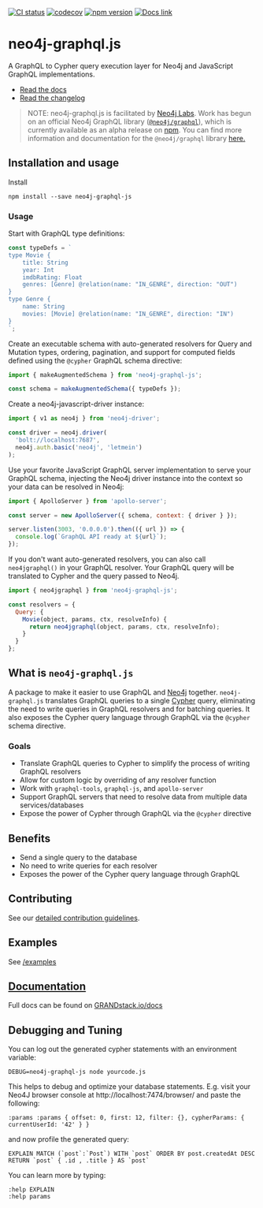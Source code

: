 [![CI status](https://circleci.com/gh/neo4j-graphql/neo4j-graphql-js.svg?style=shield&circle-token=d01ffa752fbeb43585631c78370f7dd40528fbd3)](https://circleci.com/gh/neo4j-graphql/neo4j-graphql-js) [![codecov](https://codecov.io/gh/neo4j-graphql/neo4j-graphql-js/branch/master/graph/badge.svg)](https://codecov.io/gh/neo4j-graphql/neo4j-graphql-js) [![npm version](https://badge.fury.io/js/neo4j-graphql-js.svg)](https://badge.fury.io/js/neo4j-graphql-js) [![Docs link](https://img.shields.io/badge/Docs-GRANDstack.io-brightgreen.svg)](http://grandstack.io/docs/neo4j-graphql-js.html)

# neo4j-graphql.js

A GraphQL to Cypher query execution layer for Neo4j and JavaScript GraphQL implementations.

- [Read the docs](https://grandstack.io/docs/neo4j-graphql-js.html)
- [Read the changelog](https://github.com/neo4j-graphql/neo4j-graphql-js/blob/master/CHANGELOG.md)

> NOTE: neo4j-graphql.js is facilitated by [Neo4j Labs](https://neo4j.com/labs/). Work has begun on an official Neo4j GraphQL library ([`@neo4j/graphql`](https://www.npmjs.com/package/@neo4j/graphql)), which is currently available as an alpha release on [npm](https://www.npmjs.com/package/@neo4j/graphql). You can find more information and documentation for the `@neo4j/graphql` library [here.](https://github.com/neo4j/graphql-tracker-temp) 

## Installation and usage

Install

```
npm install --save neo4j-graphql-js
```

### Usage

Start with GraphQL type definitions:

```javascript
const typeDefs = `
type Movie {
    title: String
    year: Int
    imdbRating: Float
    genres: [Genre] @relation(name: "IN_GENRE", direction: "OUT")
}
type Genre {
    name: String
    movies: [Movie] @relation(name: "IN_GENRE", direction: "IN")
}
`;
```

Create an executable schema with auto-generated resolvers for Query and Mutation types, ordering, pagination, and support for computed fields defined using the `@cypher` GraphQL schema directive:

```javascript
import { makeAugmentedSchema } from 'neo4j-graphql-js';

const schema = makeAugmentedSchema({ typeDefs });
```

Create a neo4j-javascript-driver instance:

```javascript
import { v1 as neo4j } from 'neo4j-driver';

const driver = neo4j.driver(
  'bolt://localhost:7687',
  neo4j.auth.basic('neo4j', 'letmein')
);
```

Use your favorite JavaScript GraphQL server implementation to serve your GraphQL schema, injecting the Neo4j driver instance into the context so your data can be resolved in Neo4j:

```javascript
import { ApolloServer } from 'apollo-server';

const server = new ApolloServer({ schema, context: { driver } });

server.listen(3003, '0.0.0.0').then(({ url }) => {
  console.log(`GraphQL API ready at ${url}`);
});
```

If you don't want auto-generated resolvers, you can also call `neo4jgraphql()` in your GraphQL resolver. Your GraphQL query will be translated to Cypher and the query passed to Neo4j.

```js
import { neo4jgraphql } from 'neo4j-graphql-js';

const resolvers = {
  Query: {
    Movie(object, params, ctx, resolveInfo) {
      return neo4jgraphql(object, params, ctx, resolveInfo);
    }
  }
};
```

## What is `neo4j-graphql.js`

A package to make it easier to use GraphQL and [Neo4j](https://neo4j.com/) together. `neo4j-graphql.js` translates GraphQL queries to a single [Cypher](https://neo4j.com/developer/cypher/) query, eliminating the need to write queries in GraphQL resolvers and for batching queries. It also exposes the Cypher query language through GraphQL via the `@cypher` schema directive.

### Goals

- Translate GraphQL queries to Cypher to simplify the process of writing GraphQL resolvers
- Allow for custom logic by overriding of any resolver function
- Work with `graphql-tools`, `graphql-js`, and `apollo-server`
- Support GraphQL servers that need to resolve data from multiple data services/databases
- Expose the power of Cypher through GraphQL via the `@cypher` directive

## Benefits

- Send a single query to the database
- No need to write queries for each resolver
- Exposes the power of the Cypher query language through GraphQL

## Contributing

See our [detailed contribution guidelines](./CONTRIBUTING.md).

## Examples

See [/examples](https://github.com/neo4j-graphql/neo4j-graphql-js/tree/master/example/apollo-server)

## [Documentation](http://grandstack.io/docs/neo4j-graphql-js.html)

Full docs can be found on [GRANDstack.io/docs](http://grandstack.io/docs/neo4j-graphql-js.html)

## Debugging and Tuning

You can log out the generated cypher statements with an environment variable:

```
DEBUG=neo4j-graphql-js node yourcode.js
```

This helps to debug and optimize your database statements. E.g. visit your Neo4J
browser console at http://localhost:7474/browser/ and paste the following:

```
:params :params { offset: 0, first: 12, filter: {}, cypherParams: { currentUserId: '42' } }
```

and now profile the generated query:

```
EXPLAIN MATCH (`post`:`Post`) WITH `post` ORDER BY post.createdAt DESC RETURN `post` { .id , .title } AS `post`
```

You can learn more by typing:

```
:help EXPLAIN
:help params
```
